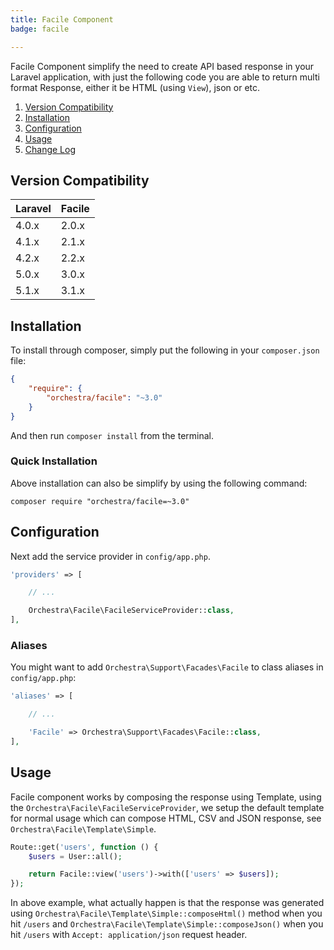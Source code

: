 ```yaml
---
title: Facile Component
badge: facile

---
```


Facile Component simplify the need to create API based response in your Laravel application, with just the following code you are able to return multi format Response, either it be HTML (using `View`), json or etc.

1. [Version Compatibility](#compatibility)
2. [Installation](#installation)
3. [Configuration](#configuration)
4. [Usage](#usage)
5. [Change Log]({doc-url}/components/facile/changes#v3-1)

<a name="compatibility"></a>
## Version Compatibility

Laravel    | Facile
:----------|:----------
 4.0.x     | 2.0.x
 4.1.x     | 2.1.x
 4.2.x     | 2.2.x
 5.0.x     | 3.0.x
 5.1.x     | 3.1.x

<a name="installation"></a>
## Installation

To install through composer, simply put the following in your `composer.json` file:

```json
{
	"require": {
		"orchestra/facile": "~3.0"
	}
}
```

And then run `composer install` from the terminal.

<a name="quick-installation"></a>
### Quick Installation

Above installation can also be simplify by using the following command:

	composer require "orchestra/facile=~3.0"

<a name="configuration"></a>
## Configuration

Next add the service provider in `config/app.php`.

```php
'providers' => [

    // ...

    Orchestra\Facile\FacileServiceProvider::class,
],
```

### Aliases

You might want to add `Orchestra\Support\Facades\Facile` to class aliases in `config/app.php`:

```php
'aliases' => [

	// ...

	'Facile' => Orchestra\Support\Facades\Facile::class,
],
```

<a name="usage"></a>
## Usage

Facile component works by composing the response using Template, using the `Orchestra\Facile\FacileServiceProvider`, we setup the default template for normal usage which can compose HTML, CSV and JSON response, see `Orchestra\Facile\Template\Simple`.

```php
Route::get('users', function () {
	$users = User::all();

	return Facile::view('users')->with(['users' => $users]);
});
```

In above example, what actually happen is that the response was generated using `Orchestra\Facile\Template\Simple::composeHtml()` method when you hit `/users` and `Orchestra\Facile\Template\Simple::composeJson()` when you hit `/users` with `Accept: application/json` request header.
